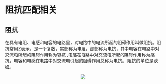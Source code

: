 <script type="text/javascript" src="http://cdn.mathjax.org/mathjax/latest/MathJax.js?config=default"></script>
  
# 阻抗匹配相关
  
## 阻抗
  
在具有电阻、电感和电容的电路里，对电路中的电流所起的阻碍作用叫做阻抗。阻抗常用Z表示，是一个复数，实部称为电阻，虚部称为电抗，其中电容在电路中对交流电所起的阻碍作用称为容抗 ,电感在电路中对交流电所起的阻碍作用称为感抗，电容和电感在电路中对交流电引起的阻碍作用总称为电抗。 阻抗的单位是欧姆。
  
<p align="center"><img src="https://latex.codecogs.com/gif.latex?Z="/></p>  
  
  
  